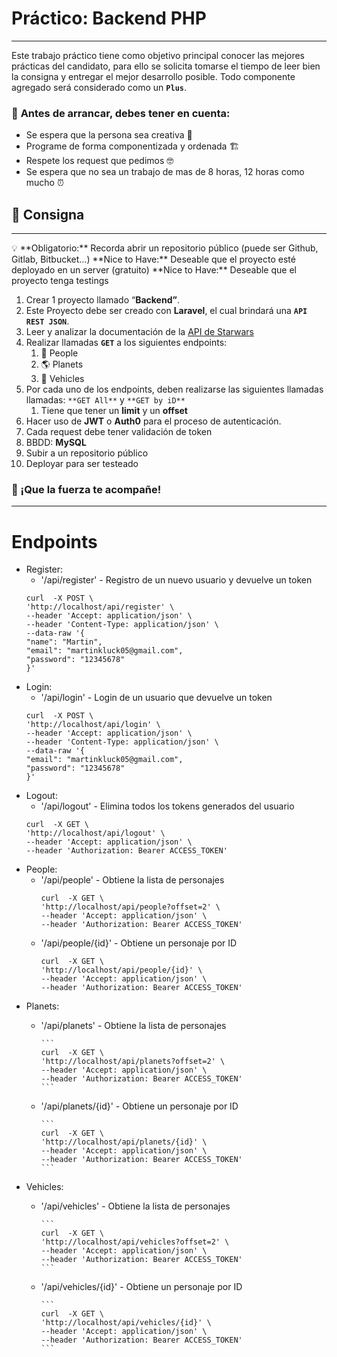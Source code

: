 # Práctico: Backend PHP

---

Este trabajo práctico tiene como objetivo principal conocer las mejores prácticas del candidato, para ello se solicita tomarse el tiempo de leer bien la consigna y entregar el mejor desarrollo posible. Todo componente agregado será considerado como un **`Plus`**.

### 🤔 **Antes de arrancar, debes tener en cuenta:**

-   Se espera que la persona sea creativa 🎨
-   Programe de forma componentizada y ordenada 🏗️
-   Respete los request que pedimos 🤓
-   Se espera que no sea un trabajo de mas de 8 horas, 12 horas como mucho ⏰

## 📝 Consigna

---

<aside>
💡 **Obligatorio:** Recorda abrir un repositorio público (puede ser Github, Gitlab, Bitbucket…) 
**Nice to Have:** Deseable que el proyecto esté deployado en un server (gratuito)
**Nice to Have:** Deseable que el proyecto tenga testings

</aside>

1. Crear 1 proyecto llamado “**Backend”**.
2. Este Proyecto debe ser creado con **Laravel**, el cual brindará una **`API REST JSON`**.
3. Leer y analizar la documentación de la [API de Starwars](https://swapi.dev/)
4. Realizar llamadas **`GET`** a los siguientes endpoints:
    1. 👤 People
    2. 🌎 Planets
    3. 🚀 Vehicles
5. Por cada uno de los endpoints, deben realizarse las siguientes llamadas llamadas: `**GET All**` y `**GET by iD**`
    1. Tiene que tener un **limit** y un **offset**
6. Hacer uso de **JWT** o **Auth0** para el proceso de autenticación.
7. Cada request debe tener validación de token
8. BBDD: **MySQL**
9. Subir a un repositorio público
10. Deployar para ser testeado

### 💪 ¡Que la fuerza te acompañe!

---

# Endpoints

- Register: 
    - '/api/register' - Registro de un nuevo usuario y devuelve un token
    ```
    curl  -X POST \
    'http://localhost/api/register' \
    --header 'Accept: application/json' \
    --header 'Content-Type: application/json' \
    --data-raw '{
    "name": "Martin",
    "email": "martinkluck05@gmail.com",
    "password": "12345678"
    }'
    ```
- Login: 
    - '/api/login' - Login de un usuario que devuelve un token
    ```
    curl  -X POST \
    'http://localhost/api/login' \
    --header 'Accept: application/json' \
    --header 'Content-Type: application/json' \
    --data-raw '{
    "email": "martinkluck05@gmail.com",
    "password": "12345678"
    }'
    ```
- Logout: 
    - '/api/logout' - Elimina todos los tokens generados del usuario
    ```
    curl  -X GET \
    'http://localhost/api/logout' \
    --header 'Accept: application/json' \
    --header 'Authorization: Bearer ACCESS_TOKEN'
    ```
- People: 
    - '/api/people' - Obtiene la lista de personajes
        ```
        curl  -X GET \
        'http://localhost/api/people?offset=2' \
        --header 'Accept: application/json' \
        --header 'Authorization: Bearer ACCESS_TOKEN'
        ```
    - '/api/people/{id}' - Obtiene un personaje por ID
        ```
        curl  -X GET \
        'http://localhost/api/people/{id}' \
        --header 'Accept: application/json' \
        --header 'Authorization: Bearer ACCESS_TOKEN'
        ```
- Planets:
  - '/api/planets' - Obtiene la lista de personajes

        ```
        curl  -X GET \
        'http://localhost/api/planets?offset=2' \
        --header 'Accept: application/json' \
        --header 'Authorization: Bearer ACCESS_TOKEN'
        ```
  - '/api/planets/{id}' - Obtiene un personaje por ID

        ```
        curl  -X GET \
        'http://localhost/api/planets/{id}' \
        --header 'Accept: application/json' \
        --header 'Authorization: Bearer ACCESS_TOKEN'
        ```
- Vehicles:
  - '/api/vehicles' - Obtiene la lista de personajes

        ```
        curl  -X GET \
        'http://localhost/api/vehicles?offset=2' \
        --header 'Accept: application/json' \
        --header 'Authorization: Bearer ACCESS_TOKEN'
        ```
  - '/api/vehicles/{id}' - Obtiene un personaje por ID

        ```
        curl  -X GET \
        'http://localhost/api/vehicles/{id}' \
        --header 'Accept: application/json' \
        --header 'Authorization: Bearer ACCESS_TOKEN'
        ```
